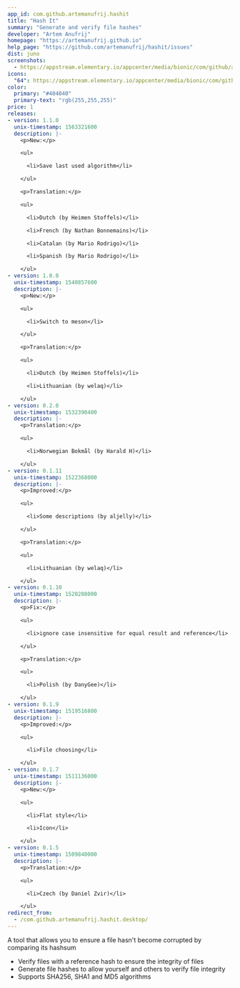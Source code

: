```yaml
---
app_id: com.github.artemanufrij.hashit
title: "Hash It"
summary: "Generate and verify file hashes"
developer: "Artem Anufrij"
homepage: "https://artemanufrij.github.io"
help_page: "https://github.com/artemanufrij/hashit/issues"
dist: juno
screenshots:
  - https://appstream.elementary.io/appcenter/media/bionic/com/github/artemanufrij.hashit/BB369ACB0F22419ACEE6C94CEA4515B0/screenshots/image-1_orig.png
icons:
  "64": https://appstream.elementary.io/appcenter/media/bionic/com/github/artemanufrij.hashit/BB369ACB0F22419ACEE6C94CEA4515B0/icons/64x64/com.github.artemanufrij.hashit_com.github.artemanufrij.hashit.png
color:
  primary: "#404040"
  primary-text: "rgb(255,255,255)"
price: 1
releases:
- version: 1.1.0
  unix-timestamp: 1563321600
  description: |-
    <p>New:</p>

    <ul>

      <li>Save last used algorithm</li>

    </ul>

    <p>Translation:</p>

    <ul>

      <li>Dutch (by Heimen Stoffels)</li>

      <li>French (by Nathan Bonnemains)</li>

      <li>Catalan (by Mario Rodrigo)</li>

      <li>Spanish (by Mario Rodrigo)</li>

    </ul>
- version: 1.0.0
  unix-timestamp: 1540857600
  description: |-
    <p>New:</p>

    <ul>

      <li>Switch to meson</li>

    </ul>

    <p>Translation:</p>

    <ul>

      <li>Dutch (by Heimen Stoffels)</li>

      <li>Lithuanian (by welaq)</li>

    </ul>
- version: 0.2.0
  unix-timestamp: 1532390400
  description: |-
    <p>Translation:</p>

    <ul>

      <li>Norwegian Bokmål (by Harald H)</li>

    </ul>
- version: 0.1.11
  unix-timestamp: 1522368000
  description: |-
    <p>Improved:</p>

    <ul>

      <li>Some descriptions (by aljelly)</li>

    </ul>

    <p>Translation:</p>

    <ul>

      <li>Lithuanian (by welaq)</li>

    </ul>
- version: 0.1.10
  unix-timestamp: 1520208000
  description: |-
    <p>Fix:</p>

    <ul>

      <li>ignore case insensitive for equal result and reference</li>

    </ul>

    <p>Translation:</p>

    <ul>

      <li>Polish (by DanyGee)</li>

    </ul>
- version: 0.1.9
  unix-timestamp: 1519516800
  description: |-
    <p>Improved:</p>

    <ul>

      <li>File choosing</li>

    </ul>
- version: 0.1.7
  unix-timestamp: 1511136000
  description: |-
    <p>New:</p>

    <ul>

      <li>Flat style</li>

      <li>Icon</li>

    </ul>
- version: 0.1.5
  unix-timestamp: 1509840000
  description: |-
    <p>Translation:</p>

    <ul>

      <li>Czech (by Daniel Zvir)</li>

    </ul>
redirect_from:
  - /com.github.artemanufrij.hashit.desktop/
---
```


<p>A tool that allows you to ensure a file hasn&apos;t become corrupted by comparing its hashsum</p>
<ul>
  <li>Verify files with a reference hash to ensure the integrity of files</li>
  <li>Generate file hashes to allow yourself and others to verify file integrity</li>
  <li>Supports SHA256, SHA1 and MD5 algorithms</li>
</ul>